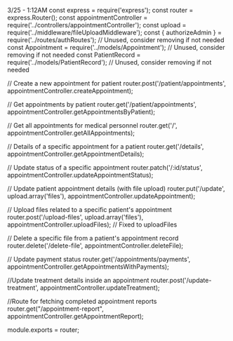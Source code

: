 3/25 - 1:12AM
const express = require('express');
const router = express.Router();
const appointmentController = require('../controllers/appointmentController');
const upload = require('../middleware/fileUploadMiddleware');
const { authorizeAdmin } = require('../routes/authRoutes'); // Unused, consider removing if not needed
const Appointment = require('../models/Appointment'); // Unused, consider removing if not needed
const PatientRecord = require('../models/PatientRecord'); // Unused, consider removing if not needed

// Create a new appointment for patient
router.post('/patient/appointments', appointmentController.createAppointment);

// Get appointments by patient
router.get('/patient/appointments', appointmentController.getAppointmentsByPatient);

// Get all appointments for medical personnel
router.get('/', appointmentController.getAllAppointments);

// Details of a specific appointment for a patient
router.get('/details', appointmentController.getAppointmentDetails);

// Update status of a specific appointment
router.patch('/:id/status', appointmentController.updateAppointmentStatus);

// Update patient appointment details (with file upload)
router.put('/update', upload.array('files'), appointmentController.updateAppointment);

// Upload files related to a specific patient's appointment
router.post('/upload-files', upload.array('files'), appointmentController.uploadFiles); // Fixed to uploadFiles

// Delete a specific file from a patient's appointment record
router.delete('/delete-file', appointmentController.deleteFile);

// Update payment status
router.get('/appointments/payments', appointmentController.getAppointmentsWithPayments);

//Update treatment details inside an appointment
router.post('/update-treatment', appointmentController.updateTreatment);


//Route for fetching completed appointment reports
router.get("/appointment-report", appointmentController.getAppointmentReport);

module.exports = router;